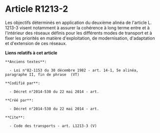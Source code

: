 # Article R1213-2

Les objectifs déterminés en application du deuxième alinéa de l'article L. 1213-3 visent notamment à assurer la cohérence à
long terme entre et à l'intérieur des réseaux définis pour les différents modes de transport et à fixer les priorités en
matière d'exploitation, de modernisation, d'adaptation et d'extension de ces réseaux.

**Liens relatifs à cet article**

	**Anciens textes**:

	  - Loi n°82-1153 du 30 décembre 1982 - art. 14-1, 5e alinéa, paragraphe II, fin de phrase  (VT)

	**Codifié par**:

	  - Décret n°2014-530 du 22 mai 2014 - art.

	**Créé par**:

	  - Décret n°2014-530 du 22 mai 2014 - art.

	**Cite**:

	  - Code des transports - art. L1213-3 (V)
